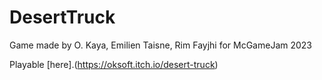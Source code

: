 # DesertTruck

Game made by O. Kaya, Emilien Taisne, Rim Fayjhi for McGameJam 2023

Playable [here].(https://oksoft.itch.io/desert-truck)
